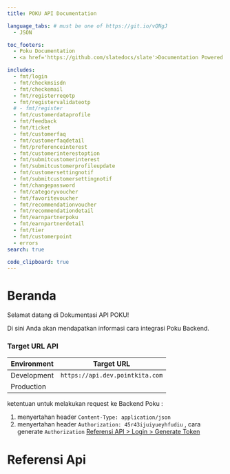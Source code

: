 ```yaml
---
title: POKU API Documentation

language_tabs: # must be one of https://git.io/vQNgJ
  - JSON

toc_footers:
  - Poku Documentation
  - <a href='https://github.com/slatedocs/slate'>Documentation Powered by Slate</a>

includes:
  - fmt/login
  - fmt/checkmsisdn
  - fmt/checkemail
  - fmt/registerreqotp
  - fmt/registervalidateotp
  # - fmt/register
  - fmt/customerdataprofile
  - fmt/feedback
  - fmt/ticket
  - fmt/customerfaq
  - fmt/customerfaqdetail
  - fmt/preferenceinterest
  - fmt/customerinterestoption
  - fmt/submitcustomerinterest
  - fmt/submitcustomerprofileupdate
  - fmt/customersettingnotif
  - fmt/submitcustomersettingnotif
  - fmt/changepassword
  - fmt/categoryvoucher
  - fmt/favoritevoucher
  - fmt/recommendationvoucher
  - fmt/recommendationdetail
  - fmt/earnpartnerpoku
  - fmt/earnpartnerdetail
  - fmt/tier
  - fmt/customerpoint
  - errors
search: true

code_clipboard: true
---
```


# Beranda

Selamat datang di Dokumentasi API POKU!

Di sini Anda akan mendapatkan informasi cara integrasi Poku Backend.
### Target URL API

Environment | Target URL
-------| ----------
Development | `https://api.dev.pointkita.com`  
Production  | 

ketentuan untuk melakukan request ke Backend Poku :

1. menyertahan header `Content-Type: application/json`
2. menyertahan header `Authorization: 45r43ijuiyueyhfudiu`
  , cara generate `Authorization` [Referensi API > Login > Generate Token](#login)

# Referensi Api


